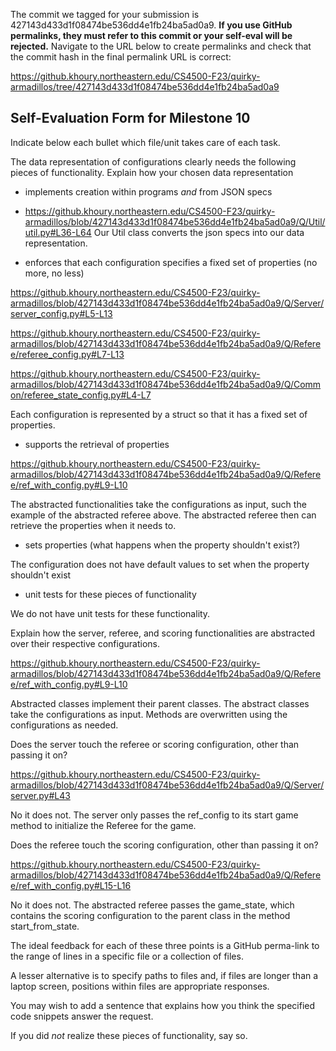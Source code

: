 The commit we tagged for your submission is 427143d433d1f08474be536dd4e1fb24ba5ad0a9.
**If you use GitHub permalinks, they must refer to this commit or your self-eval will be rejected.**
Navigate to the URL below to create permalinks and check that the commit hash in the final permalink URL is correct:

https://github.khoury.northeastern.edu/CS4500-F23/quirky-armadillos/tree/427143d433d1f08474be536dd4e1fb24ba5ad0a9

## Self-Evaluation Form for Milestone 10

Indicate below each bullet which file/unit takes care of each task.

The data representation of configurations clearly needs the following
pieces of functionality. Explain how your chosen data representation 

- implements creation within programs _and_ from JSON specs 
- https://github.khoury.northeastern.edu/CS4500-F23/quirky-armadillos/blob/427143d433d1f08474be536dd4e1fb24ba5ad0a9/Q/Util/util.py#L36-L64
Our Util class converts the json specs into our data representation.

- enforces that each configuration specifies a fixed set of properties (no more, no less)

https://github.khoury.northeastern.edu/CS4500-F23/quirky-armadillos/blob/427143d433d1f08474be536dd4e1fb24ba5ad0a9/Q/Server/server_config.py#L5-L13

https://github.khoury.northeastern.edu/CS4500-F23/quirky-armadillos/blob/427143d433d1f08474be536dd4e1fb24ba5ad0a9/Q/Referee/referee_config.py#L7-L13

https://github.khoury.northeastern.edu/CS4500-F23/quirky-armadillos/blob/427143d433d1f08474be536dd4e1fb24ba5ad0a9/Q/Common/referee_state_config.py#L4-L7

Each configuration is represented by a struct so that it has a fixed set of properties.
- supports the retrieval of properties 

https://github.khoury.northeastern.edu/CS4500-F23/quirky-armadillos/blob/427143d433d1f08474be536dd4e1fb24ba5ad0a9/Q/Referee/ref_with_config.py#L9-L10

The abstracted functionalities take the configurations as input, such the example of the abstracted referee above. The abstracted referee then can retrieve the
properties when it needs to.

- sets properties (what happens when the property shouldn't exist?) 

The configuration does not have default values to set when the property shouldn't exist

- unit tests for these pieces of functionality

We do not have unit tests for these functionality.

Explain how the server, referee, and scoring functionalities are abstracted
over their respective configurations.

https://github.khoury.northeastern.edu/CS4500-F23/quirky-armadillos/blob/427143d433d1f08474be536dd4e1fb24ba5ad0a9/Q/Referee/ref_with_config.py#L9-L10

Abstracted classes implement their parent classes. The abstract classes take the configurations as input. Methods are overwritten using the configurations as 
needed.

Does the server touch the referee or scoring configuration, other than
passing it on?

https://github.khoury.northeastern.edu/CS4500-F23/quirky-armadillos/blob/427143d433d1f08474be536dd4e1fb24ba5ad0a9/Q/Server/server.py#L43

No it does not. The server only passes the ref_config to its start game method to initialize the Referee for the game.

Does the referee touch the scoring configuration, other than passing
it on?

https://github.khoury.northeastern.edu/CS4500-F23/quirky-armadillos/blob/427143d433d1f08474be536dd4e1fb24ba5ad0a9/Q/Referee/ref_with_config.py#L15-L16

No it does not. The abstracted referee passes the game_state, which contains the scoring configuration to the parent class in the method start_from_state.

The ideal feedback for each of these three points is a GitHub
perma-link to the range of lines in a specific file or a collection of
files.

A lesser alternative is to specify paths to files and, if files are
longer than a laptop screen, positions within files are appropriate
responses.

You may wish to add a sentence that explains how you think the
specified code snippets answer the request.

If you did *not* realize these pieces of functionality, say so.

